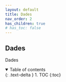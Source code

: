 ```yaml
---
layout: default
title: Dades
nav_order: 2
has_children: true
# has_toc: false
---
```



## Dades

Dades


<details open markdown="block">
  <summary>
    Table of contents
  </summary>
  {: .text-delta }
1. TOC
{:toc}
</details>
